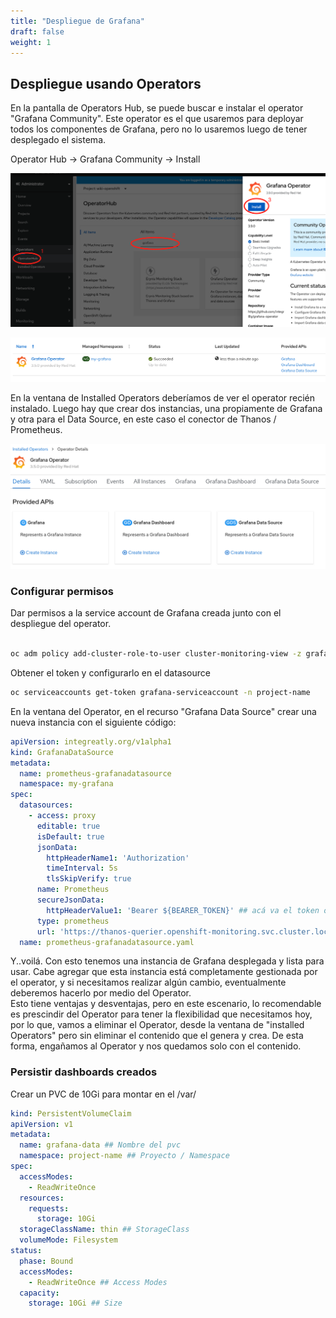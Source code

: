 ```yaml
---
title: "Despliegue de Grafana"
draft: false
weight: 1
---
```


## Despliegue usando Operators

En la pantalla de Operators Hub, se puede buscar e instalar el operator "Grafana Community". Este operator es el que usaremos para deployar todos los componentes de Grafana, pero no lo usaremos luego de tener desplegado el sistema.  

Operator Hub -> Grafana Community -> Install

![grafana install](../images/grafana-0.png)

![grafana install](../images/grafana-1.png)

En la ventana de Installed Operators deberíamos de ver el operator recién instalado. Luego hay que crear dos instancias, una propiamente de Grafana y otra para el Data Source, en este caso el conector de Thanos / Prometheus.  

![grafana install](../images/grafana-2.png)

### Configurar permisos

Dar permisos a la service account de Grafana creada junto con el despliegue del operator.  

```bash

oc adm policy add-cluster-role-to-user cluster-monitoring-view -z grafana-serviceaccount -n project-name

```
Obtener el token y configurarlo en el datasource

```bash
oc serviceaccounts get-token grafana-serviceaccount -n project-name
```

En la ventana del Operator, en el recurso "Grafana Data Source" crear una nueva instancia con el siguiente código:  

```yaml
apiVersion: integreatly.org/v1alpha1
kind: GrafanaDataSource
metadata:
  name: prometheus-grafanadatasource
  namespace: my-grafana
spec:
  datasources:
    - access: proxy
      editable: true
      isDefault: true
      jsonData:
        httpHeaderName1: 'Authorization'
        timeInterval: 5s
        tlsSkipVerify: true
      name: Prometheus
      secureJsonData:
        httpHeaderValue1: 'Bearer ${BEARER_TOKEN}' ## acá va el token obetnido en el comando anterior. (Reemplazar ${BEARER_TOKEN})
      type: prometheus
      url: 'https://thanos-querier.openshift-monitoring.svc.cluster.local:9091'
  name: prometheus-grafanadatasource.yaml
  ```

Y..voilá. Con esto tenemos una instancia de Grafana desplegada y lista para usar. Cabe agregar que esta instancia está completamente gestionada por el operator, y si necesitamos realizar algún cambio, eventualmente deberemos hacerlo por medio del Operator.   
Esto tiene ventajas y desventajas, pero en este escenario, lo recomendable es prescindir del Operator para tener la flexibilidad que necesitamos hoy, por lo que, vamos a eliminar el Operator, desde la ventana de "installed Operators" pero sin eliminar el contenido que el genera y crea. De esta forma, engañamos al Operator y nos quedamos solo con el contenido.

### Persistir dashboards creados 

Crear un PVC de 10Gi para montar en el /var/

```yaml
kind: PersistentVolumeClaim
apiVersion: v1
metadata:
  name: grafana-data ## Nombre del pvc
  namespace: project-name ## Proyecto / Namespace
spec:
  accessModes:
    - ReadWriteOnce
  resources:
    requests:
      storage: 10Gi
  storageClassName: thin ## StorageClass
  volumeMode: Filesystem
status:
  phase: Bound
  accessModes:
    - ReadWriteOnce ## Access Modes
  capacity:
    storage: 10Gi ## Size

```
